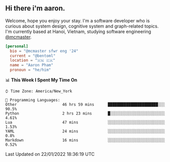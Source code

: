 <h2><b>Hi there i'm aaron. </b></h2>

Welcome, hope you enjoy your stay. I'm a software developer who is curious about system design, cognitive system and graph-related topics. I'm currently based at Hanoi, Vietnam, studying software engineering [@mcmaster](https://www.mcmaster.ca/).

```toml
[personal]
  bio = "@mcmaster sfwr eng '24"
  current = "@bentoml"
  location = "🇻🇳 🇨🇦"
  name = "Aaron Pham"
  pronoun = "he/him"
```
<!--<img src="https://github-readme-stats.vercel.app/api?username=aarnphm&show_icons=true&count_private=true&theme=dark" height="170"/>-->
<!--<img src="https://github-readme-stats.vercel.app/api/top-langs/?username=aarnphm&layout=compact&hide=css&theme=dark" height="170" />-->

<!--START_SECTION:waka-->
📊 **This Week I Spent My Time On** 

```text
⌚︎ Time Zone: America/New_York

💬 Programming Languages: 
Other                    46 hrs 59 mins      ██████████████████████░░░   90.5% 
Python                   2 hrs 23 mins       █░░░░░░░░░░░░░░░░░░░░░░░░   4.61% 
Lua                      47 mins             ░░░░░░░░░░░░░░░░░░░░░░░░░   1.53% 
YAML                     24 mins             ░░░░░░░░░░░░░░░░░░░░░░░░░   0.8% 
Markdown                 16 mins             ░░░░░░░░░░░░░░░░░░░░░░░░░   0.52%

```


 Last Updated on 22/01/2022 18:36:19 UTC
<!--END_SECTION:waka-->
